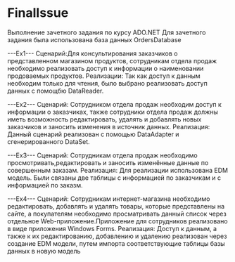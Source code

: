 # FinalIssue
Выполнение зачетного задания по курсу ADO.NET
Для зачетного задания была использована база данных OrdersDatabase

---Ex1---
Сценарий:Для консультирования заказчиков о представленном магазином продуктов, сотрудникам отдела продаж необходимо
 реализовать доступ к информации о наименовании продоваемых продуктов.
Реализации: Так как доступ к данным необходим только для чтения, было выбрано реализовать доступ данных с помощбю DataReader.

---Ex2---
Сценарий: Сотрудником отдела продаж необходим доступ к информации о заказчиках, также сотрудники отдела продаж должны иметь возможность
редактировать, удалять и добавлять новых заказчиков и заносить изменения в источник данных.
Реализация: Данный сценарий реализован с помощью DataAdapter и сгенерированного DataSet.

---Ex3---
Сценарий: Сотрудникам отдела продаж необходимо просмотривать,редактировать и заносить изменённые данные по совершенным заказам.
Реализация: Для реализации использована EDM модель. Были связаны две таблицы с информацией по заказчикам и с информацией по заказм.

---Ex4---
Сценарий: Сотрудникам интернет-магазина необходимо редактировать, добавлять и удалять товары, которые представлены на сайте, а покупателям необходимо просматривать данный список
через отдельное Web-приложение.Приложение для сотрудников реализовано в виде приложения Windows Forms.
Реализация: Доступ к данным, а также к их редактированию, добавлению и удалению реализован через создание EDM модели, путем импорта соответствующие таблицы базы данных
в новую модель
